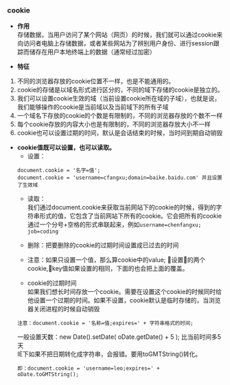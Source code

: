### cookie

* **作用**  
存储数据，当用户访问了某个网站（网页）的时候，我们就可以通过cookie来向访问者电脑上存储数据，或者某些网站为了辨别用户身份、进行session跟踪而储存在用户本地终端上的数据（通常经过加密）

* **特征**  

1. 不同的浏览器存放的cookie位置不一样，也是不能通用的。
2. cookie的存储是以域名形式进行区分的，不同的域下存储的cookie是独立的。
3. 我们可以设置cookie生效的域（当前设置cookie所在域的子域），也就是说，我们能够操作的cookie是当前域以及当前域下的所有子域
4. 一个域名下存放的cookie的个数是有限制的，不同的浏览器存放的个数不一样
5. 每个cookie存放的内容大小也是有限制的，不同的浏览器存放大小不一样
6. cookie也可以设置过期的时间，默认是会话结束的时候，当时间到期自动销毁

* **cookie值既可以设置，也可以读取。**
    - 设置：  
    ```
    document.cookie = '名字=值';
    document.cookie = 'username=cfangxu;domain=baike.baidu.com'	并且设置了生效域
    ```
    - 读取：  
    我们通过document.cookie来获取当前网站下的cookie的时候，得到的字符串形式的值，它包含了当前网站下所有的cookie。它会把所有的cookie通过一个分号+空格的形式串联起来，例如`username=chenfangxu; job=coding`

    - 删除：把要删除的cookie的过期时间设置成已过去的时间

    - 注意：如果只设置一个值，那么算cookie中的value; 设置的两个cookie,key值如果设置的相同，下面的也会把上面的覆盖。

    - cookie的过期时间  
    如果我们想长时间存放一个cookie。需要在设置这个cookie的时候同时给他设置一个过期的时间。如果不设置，cookie默认是临时存储的，当浏览器关闭进程的时候自动销毁  
    ```
    注意：document.cookie = '名称=值;expires=' + 字符串格式的时间; 
    ```  
    一般设置天数：new Date().setDate( oDate.getDate() + 5 );	比当前时间多5天  
    IE下如果不把日期转化成字符串，会报错。要用toGMTString()转化。  
    ```
    即：document.cookie = 'username=leo;expires=' + oDate.toGMTString();
    ```







